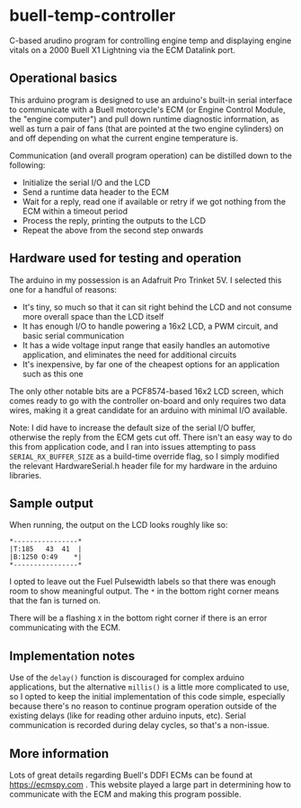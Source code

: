 # buell-temp-controller
C-based arudino program for controlling engine temp and displaying engine vitals on a 2000 Buell X1 Lightning via the ECM Datalink port.

## Operational basics
This arduino program is designed to use an arduino's built-in serial interface to communicate with a Buell motorcycle's ECM (or Engine Control Module, the "engine computer") and pull down runtime diagnostic information, as well as turn a pair of fans (that are pointed at the two engine cylinders) on and off depending on what the current engine temperature is.

Communication (and overall program operation) can be distilled down to the following:
- Initialize the serial I/O and the LCD
- Send a runtime data header to the ECM
- Wait for a reply, read one if available or retry if we got nothing from the ECM within a timeout period
- Process the reply, printing the outputs to the LCD
- Repeat the above from the second step onwards

## Hardware used for testing and operation
The arduino in my possession is an Adafruit Pro Trinket 5V. I selected this one for a handful of reasons:
- It's tiny, so much so that it can sit right behind the LCD and not consume more overall space than the LCD itself
- It has enough I/O to handle powering a 16x2 LCD, a PWM circuit, and basic serial communication
- It has a wide voltage input range that easily handles an automotive application, and eliminates the need for additional circuits
- It's inexpensive, by far one of the cheapest options for an application such as this one

The only other notable bits are a PCF8574-based 16x2 LCD screen, which comes ready to go with the controller on-board and only requires two data wires, making it a great candidate for an arduino with minimal I/O available.

Note: I did have to increase the default size of the serial I/O buffer, otherwise the reply from the ECM gets cut off. There isn't an easy way to do this from application code, and I ran into issues attempting to pass `SERIAL_RX_BUFFER_SIZE` as a build-time override flag, so I simply modified the relevant HardwareSerial.h header file for my hardware in the arduino libraries.

## Sample output
When running, the output on the LCD looks roughly like so:
```
*----------------*
|T:185   43  41  |
|B:1250 O:49    *|
*----------------*
```

I opted to leave out the Fuel Pulsewidth labels so that there was enough room to show meaningful output. The `*` in the bottom right corner means that the fan is turned on.

There will be a flashing `X` in the bottom right corner if there is an error communicating with the ECM.

## Implementation notes
Use of the `delay()` function is discouraged for complex arduino applications, but the alternative `millis()` is a little more complicated to use, so I opted to keep the initial implementation of this code simple, especially because there's no reason to continue program operation outside of the existing delays (like for reading other arduino inputs, etc). Serial communication is recorded during delay cycles, so that's a non-issue.

## More information
Lots of great details regarding Buell's DDFI ECMs can be found at https://ecmspy.com . This website played a large part in determining how to communicate with the ECM and making this program possible.
